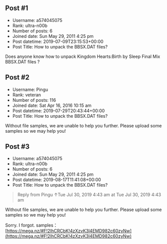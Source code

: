 ## Post #1
- Username: a574045075
- Rank: ultra-n00b
- Number of posts: 6
- Joined date: Sun May 29, 2011 4:25 pm
- Post datetime: 2019-07-09T23:15:53+00:00
- Post Title: How to unpack the BBSX.DAT files?

Does anyone know how to unpack Kingdom Hearts:Birth by Sleep Final Mix BBSX.DAT files ?
## Post #2
- Username: Pingu
- Rank: veteran
- Number of posts: 116
- Joined date: Sat Apr 16, 2016 10:15 am
- Post datetime: 2019-07-29T20:43:44+00:00
- Post Title: How to unpack the BBSX.DAT files?

Without file samples, we are unable to help you further. Please upload some samples so we may help you!
## Post #3
- Username: a574045075
- Rank: ultra-n00b
- Number of posts: 6
- Joined date: Sun May 29, 2011 4:25 pm
- Post datetime: 2019-08-17T11:41:08+00:00
- Post Title: How to unpack the BBSX.DAT files?

> Reply from Pingu ↑Tue Jul 30, 2019 4:43 am at Tue Jul 30, 2019 4:43 am
>
> 
Without file samples, we are unable to help you further. Please upload some samples so we may help you!

Sorry. I forgot.
samples：[https://mega.nz/#F!2lhCRCbK!4zXzvK3l4EMD982c60zyNw](https://mega.nz/#F!2lhCRCbK!4zXzvK3l4EMD982c60zyNw)

